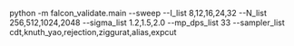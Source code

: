 python -m falcon_validate.main --sweep  --I_list 8,12,16,24,32  --N_list 256,512,1024,2048  --sigma_list 1.2,1.5,2.0  --mp_dps_list 33 --sampler_list cdt,knuth_yao,rejection,ziggurat,alias,expcut

